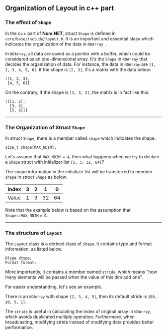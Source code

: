 ## Organization of Layout in c++ part

### The effect of ```Shape```

In the c++ part of **Num.NET**, struct ```Shape``` is defined in ```core/base/include/layout.h```. It is an important and essential class which indicates the organization of the data in ```NDArray ```.

In ```NDArray```, all data are saved as a pointer with a buffer, which could be considered as an one-dimensional array. It's the ```Shape``` in ```NDArray``` that decides the organization of data. For instance, the data in ```NDArray``` are ```[1, 2, 3, 4, 5, 6]```. If the shape is ```[2, 3]```, it's a matrix with the data below:

```
[[1, 2, 3],
 [4, 5, 6]]
```

On the contrary, if the shape is ```[1, 3, 2]```, the matrix is in fact like this:

```
[[[1, 2],
  [3, 4],
  [5, 6]]]
```

---

### The Organization of Struct ```Shape```

In struct ```Shape```, there is a member called ```shape``` which indicates the shape.

```
size_t shape[MAX_NDIM];
```

Let's assume that ```MAX_NDIM = 4```, then what happens when we try to declare a ```Shape``` struct with initializer list ```{1, 3, 32, 64}```?

The shape information in the initializer list will be transferred to member ```shape``` in struct ```Shape``` as below.

| Index | 3 | 2 | 1 | 0 |
| --- | --| --| --| --|
| Value | 1 | 3 | 32 | 64 |

Note that the example below is based on the assumption that ```Shape::MAX_NDIM``` = 4.

---

### The structure of ```Layout```

The ```Layout``` class is a derived class of ```Shape```. It contains type and format information, as listed below.

```
DType dtype;
Format format;
```

More importantly, it contains a member named ```stride```, which means "how many elements will be passed when the value of this dim add one".

For easier understanding, let's see an example.

There is an ```NDArray``` with shape ```{2, 3, 4, 5}```, then its default stride is ```{60, 20, 5, 1}```.

The ```stride``` is useful in calculating the index of original array in ```NDArray```, which avoids duplicated multiply operation. Furthermore, when broadcasting, modifying stride instead of modifying data provides better performance.